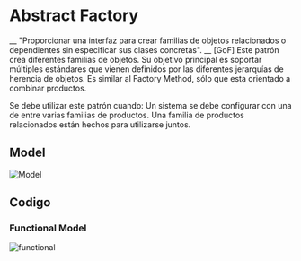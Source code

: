 # Abstract Factory

__ "Proporcionar una interfaz para crear familias de objetos relacionados o dependientes sin especificar sus clases concretas". __ [GoF]
Este patrón crea diferentes familias de objetos. Su objetivo principal es soportar múltiples estándares que vienen definidos por las diferentes jerarquías de herencia de objetos. Es similar al Factory Method, sólo que esta orientado a combinar productos.

Se debe utilizar este patrón cuando:
Un sistema se debe configurar con una de entre varias familias de productos.
Una familia de productos relacionados están hechos para utilizarse juntos.

## Model
![Model](Fabrica_Abstracta.png)

## Codigo

### Functional Model
  ![functional](exercise/functional.png)

